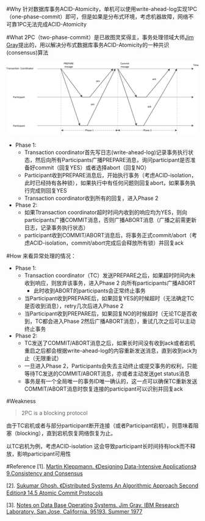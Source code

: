 #Why
针对数据库事务ACID-Atomicity，单机可以使用write-ahead-log实现1PC（one-phase-commit）即可，但是如果是分布式环境，考虑机器故障，网络不可靠1PC无法完成ACID-Atomicity

#What
2PC（two-phase-commit）是已故图灵奖得主，事务处理领域大师[Jim Gray](http://jimgray.azurewebsites.net/default.htm)提出的，用以解决分布式数据库事务ACID-Atomicity的一种共识(consensus)算法

![Alt text](https://github.com/1Feng/learn-distributed-systems/blob/master/theory/consensus/atomic-commit-protocols/2PC/images/2pc.png)

- Phase 1: 
  - Transaction coordinator首先写日志(write-ahead-log)记录事务执行状态，然后向所有Participants广播PREPARE消息，询问participant是否准备好commit（回复YES）或者选择abort（回复NO）
  - Participant收到PREPARE消息后，开始执行事务（考虑ACID-isolation，此时已经持有各种锁），如果执行中有任何问题则回复abort，如果事务执行完成则回复YES
  - Transaction coordinator收到所有的回复，进入Phase 2
- Phase 2:
  - 如果Ttransaction coordinator超时时间内收到的响应均为YES，则向participants广播COMMIT消息，否则广播ABORT消息（广播之前需更新日志，记录事务执行状态）
  - participant收到COMMIT/ABORT消息后，将事务正式commit/abort（考虑ACID-isolation，commit/abort完成后会释放所有锁）并回复ack

#How
来看异常处理的情况：
- Phase 1:
  - Transaction coordinator（TC）发送PREPARE之后，如果超时时间内未收到响应，则放弃该事务，进入Phase 2 向所有participants广播ABORT
    - 此时收到ABORT的participants会正常终止事务
  - 当Participant收到PREPARE后，如果回复YES的时候超时（无法确定TC是否收到消息），retry几次后进入Phase 2
  - 当Participant收到PREPARE后，如果回复NO的时候超时（无论TC是否收到，TC都会进入Phase 2然后广播ABORT消息），重试几次之后可以主动终止事务
- Phase 2: 
  - TC发送了COMMIT/ABORT消息之后，如果长时间没有收到ack或者宕机重启之后都会根据write-ahead-log的内容重新发送消息，直到收到ack为止（无限重试）
  - 一旦进入Phase 2，Participants会失去主动终止或提交事务的权利，只能等待TC发送的COMMIT/ABORT消息，亦或者主动发送get status消息
  - 事务是有一个全局唯一的事务ID唯一确认的，这一点可以确保TC重新发送COMMIT/ABORT消息时恢复连接的participant可以识别并回复ack
  
#Weakness
> 2PC is a blocking protocol

由于TC宕机或者与部分participant断开连接（或者Participant宕机），则意味着阻塞（blocking），直到宕机恢复网络恢复为止。

以TC宕机为例，考虑ACID-isolation 这会导致participant长时间持有lock而不释放，影响participant可用性

#Reference
[1]. [Martin Kleppmann. 《Designing Data-Intensive Applications》9.Consistency and Consensus](http://dataintensive.net/)

[2]. [Sukumar Ghosh. 《Distributed Systems An Algorithmic Approach Second Edition》 14.5 Atomic Commit Protocols](https://www.amazon.com/Distributed-Systems-Algorithmic-Approach-Information/dp/1466552972)

[3]. [Notes on Data Base Operating Systems. Jim Gray. IBM Research Laboratory. San Jose, California. 95193. Summer 1977](https://github.com/1Feng/learn-distributed-systems/blob/master/theory/consensus/atomic-commit-protocols/2PC/DBOS.pdf)
